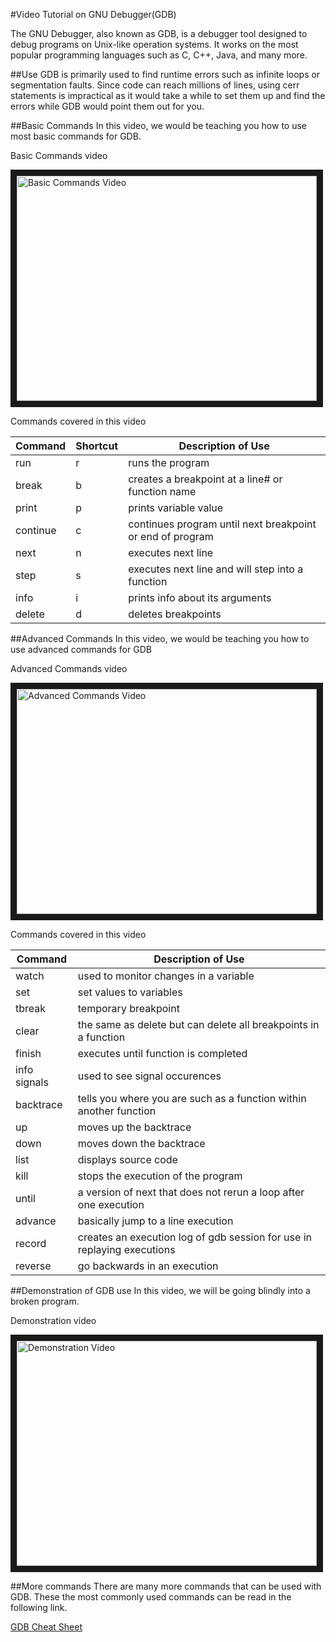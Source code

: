 #Video Tutorial on GNU Debugger(GDB)

The GNU Debugger, also known as GDB, is a debugger tool designed to debug programs on Unix-like operation systems. It works on the most popular programming languages such as C, C++, Java, and many more. 

##Use
GDB is primarily used to find runtime errors such as infinite loops or segmentation faults. 
Since code can reach millions of lines, using cerr statements is impractical as it would take a while to set them up and find the errors while GDB would point them out for you.

##Basic Commands 
In this video, we would be teaching you how to use most basic commands for GDB.

Basic Commands video

<a href="http://www.youtube.com/watch?feature=player_embedded&v=Zf4F69-n97k
" target="_blank"><img src="http://img.youtube.com/vi/Zf4F69-n97k/0.jpg" 
alt="Basic Commands Video" width="480" height="360" border="10" /></a>

Commands covered in this video

|Command	|Shortcut| Description of Use						|
|---------------|--------|--------------------------------------------------------------|
|run		|r	 |runs the program						|
|break		|b	 |creates a breakpoint at a line# or function name		|
|print		|p	 |prints variable value						|
|continue	|c	 |continues program until next breakpoint or end of program	|
|next		|n	 |executes next line						|
|step		|s	 |executes next line and will step into a function		|
|info 		|i	 |prints info about its arguments				|
|delete 	|d	 |deletes breakpoints						|

##Advanced Commands
In this video, we would be teaching you how to use advanced commands for GDB

Advanced Commands video

<a href="http://www.youtube.com/watch?feature=player_embedded&v=weGpIsbpjZo
" target="_blank"><img src="http://img.youtube.com/vi/weGpIsbpjZo/0.jpg" 
alt="Advanced Commands Video" width="480" height="360" border="10" /></a>


Commands covered in this video

|Command	| Description of Use						|
|---------------|--------------------------------------------------------------|
|watch		|used to monitor changes in a variable
|set		|set values to variables
|tbreak		|temporary breakpoint
|clear		|the same as delete but can delete all breakpoints in a function
|finish		|executes until function is completed
|info signals	|used to see signal occurences
|backtrace	|tells you where you are such as a function within another function
|up		|moves up the backtrace
|down		|moves down the backtrace
|list		|displays source code
|kill		|stops the execution of the program
|until		|a version of next that does not rerun a loop after one execution
|advance	|basically jump to a line execution
|record		|creates an execution log of gdb session for use in replaying executions
|reverse	|go backwards in an execution

##Demonstration of GDB use
In this video, we will be going blindly into a broken program. 

Demonstration video

<a href="http://www.youtube.com/watch?feature=player_embedded&v=H8jU-snQuCE
" target="_blank"><img src="http://img.youtube.com/vi/H8jU-snQuCE/0.jpg" 
alt="Demonstration Video" width="480" height="360" border="10" /></a>



##More commands
There are many more commands that can be used with GDB. 
These the most commonly used commands can be read in the following link.

[GDB Cheat Sheet](../cheatsheets/gdb-cheatsheet.md)
